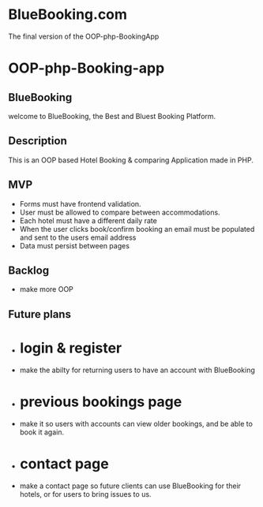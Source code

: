 # BlueBooking.com
 The final version of the OOP-php-BookingApp

# OOP-php-Booking-app

## BlueBooking
welcome to BlueBooking, the Best and Bluest Booking Platform.

## Description

This is an OOP based Hotel Booking & comparing Application made in PHP.

## MVP

- Forms must have frontend validation.
- User must be allowed to compare between accommodations.
- Each hotel must have a different daily rate
- When the user clicks book/confirm booking an email must be populated and sent to the users email address
- Data must persist between pages

## Backlog
- make more OOP

## Future plans
- # login & register
- make the abilty for returning users to have an account with BlueBooking
- # previous bookings page
- make it so users with accounts can view older bookings, and be able to book it again.
- # contact page
- make a contact page so future clients can use BlueBooking for their hotels, or for users to bring issues to us.
 

